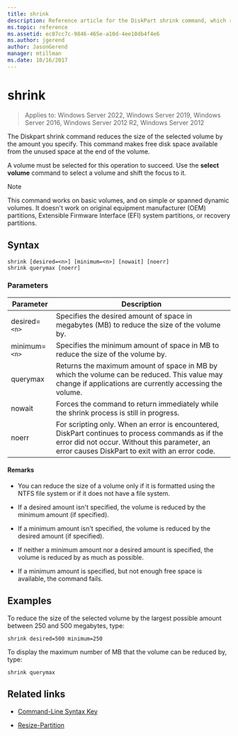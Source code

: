 ```yaml
---
title: shrink
description: Reference article for the DiskPart shrink command, which reduces the size of the selected volume by the amount you specify.
ms.topic: reference
ms.assetid: ec87cc7c-9846-465e-a10d-4ee10db4f4e6
ms.author: jgerend
author: JasonGerend
manager: mtillman
ms.date: 10/16/2017
---
```

# shrink

>Applies to: Windows Server 2022, Windows Server 2019, Windows Server 2016, Windows Server 2012 R2, Windows Server 2012

The Diskpart shrink command reduces the size of the selected volume by the amount you specify. This command makes free disk space available from the unused space at the end of the volume.

A volume must be selected for this operation to succeed. Use the **select volume** command to select a volume and shift the focus to it.

> [!NOTE]
> This command works on basic volumes, and on simple or spanned dynamic volumes. It doesn't work on original equipment manufacturer (OEM) partitions, Extensible Firmware Interface (EFI) system partitions, or recovery partitions.

## Syntax

```
shrink [desired=<n>] [minimum=<n>] [nowait] [noerr]
shrink querymax [noerr]
```

### Parameters

| Parameter | Description |
|--|--|
| desired=`<n>` | Specifies the desired amount of space in megabytes (MB) to reduce the size of the volume by. |
| minimum=`<n>` | Specifies the minimum amount of space in MB to reduce the size of the volume by. |
| querymax | Returns the maximum amount of space in MB by which the volume can be reduced. This value may change if applications are currently accessing the volume. |
| nowait | Forces the command to return immediately while the shrink process is still in progress. |
| noerr | For scripting only. When an error is encountered, DiskPart continues to process commands as if the error did not occur. Without this parameter, an error causes DiskPart to exit with an error code. |

#### Remarks

- You can reduce the size of a volume only if it is formatted using the NTFS file system or if it does not have a file system.

- If a desired amount isn't specified, the volume is reduced by the minimum amount (if specified).

- If a minimum amount isn't specified, the volume is reduced by the desired amount (if specified).

- If neither a minimum amount nor a desired amount is specified, the volume is reduced by as much as possible.

- If a minimum amount is specified, but not enough free space is available, the command fails.

## Examples

To reduce the size of the selected volume by the largest possible amount between 250 and 500 megabytes, type:

```
shrink desired=500 minimum=250
```

To display the maximum number of MB that the volume can be reduced by, type:

```
shrink querymax
```

## Related links

- [Command-Line Syntax Key](command-line-syntax-key.md)

- [Resize-Partition](/powershell/module/storage/resize-partition?view=win10-ps&preserve-view=true)
